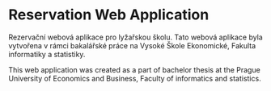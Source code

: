 # Reservation Web Application
Rezervační webová aplikace pro lyžařskou školu.
Tato webová aplikace byla vytvořena v rámci bakalářské práce na Vysoké Škole Ekonomické, Fakulta informatiky a statistiky.

This web application was created as a part of bachelor thesis at the Prague University of Economics and Business, Faculty of informatics and statistics.
